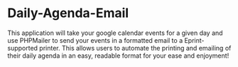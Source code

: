 # Daily-Agenda-Email

This application will take your google calendar events for a given day and use PHPMailer to send your events in a formatted email to a Eprint-supported printer. This allows users to automate the printing and emailing of their daily agenda in an easy, readable format for your ease and enjoyment!
